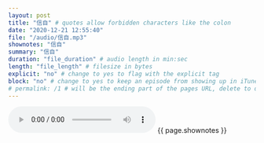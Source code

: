 ```yaml
---
layout: post
title: "信自" # quotes allow forbidden characters like the colon
date: "2020-12-21 12:55:40"
file: "/audio/信自.mp3"
shownotes: "信自"
summary: "信自"
duration: "file_duration" # audio length in min:sec
length: "file_length" # filesize in bytes
explicit: "no" # change to yes to flag with the explicit tag
block: "no" # change to yes to keep an episode from showing up in iTunes
# permalink: /1 # will be the ending part of the pages URL, delete to default to the title
---
```


<audio controls>
<source src="{{site.url}}{{site.baseurl}}{{ page.file }}" type="audio/x-mp3">
Your browser does not support the audio element.
</audio>
{{ page.shownotes }}
